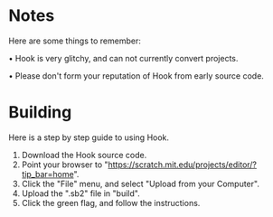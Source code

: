 # Notes
Here are some things to remember:

• Hook is very glitchy, and can not currently convert projects.

• Please don't form your reputation of Hook from early source code.

# Building
Here is a step by step guide to using Hook.

1. Download the Hook source code.
2. Point your browser to "https://scratch.mit.edu/projects/editor/?tip_bar=home".
3. Click the "File" menu, and select "Upload from your Computer".
4. Upload the ".sb2" file in "build".
5. Click the green flag, and follow the instructions.
